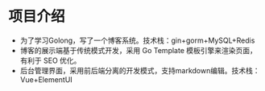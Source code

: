 # 项目介绍
- 为了学习Golong，写了一个博客系统。技术栈：gin+gorm+MySQL+Redis
- 博客的展示端基于传统模式开发，采用 Go Template 模板引擎来渲染页面，有利于 SEO 优化。
- 后台管理界面，采用前后端分离的开发模式，支持markdown编辑。技术栈：Vue+ElementUI
